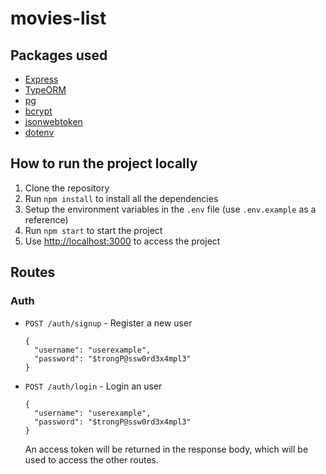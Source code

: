# movies-list

## Packages used

- [Express](https://expressjs.com/)
- [TypeORM](https://typeorm.io/#/)
- [pg](https://www.npmjs.com/package/pg)
- [bcrypt](https://www.npmjs.com/package/bcrypt)
- [jsonwebtoken](https://www.npmjs.com/package/jsonwebtoken)
- [dotenv](https://www.npmjs.com/package/dotenv)


## How to run the project locally

1. Clone the repository
2. Run `npm install` to install all the dependencies
3. Setup the environment variables in the `.env` file (use `.env.example` as a reference)
3. Run `npm start` to start the project
4. Use [http://localhost:3000](http://localhost:3000) to access the project

## Routes

### Auth

- `POST /auth/signup` - Register a new user
  ```
  {
    "username": "userexample",
    "password": "$trongP@ssw0rd3x4mpl3"
  }
  ```
- `POST /auth/login` - Login an user
  ```
  {
    "username": "userexample",
    "password": "$trongP@ssw0rd3x4mpl3"
  }
  ```
  An access token will be returned in the response body, which will be used to access the other routes.